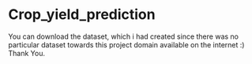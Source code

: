 # Crop_yield_prediction
 
You can download the dataset, which i had created since there was no particular dataset towards this project domain available on the internet :)
Thank You.
